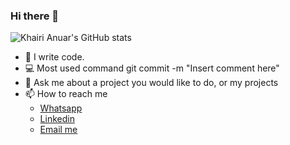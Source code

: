 ### Hi there 👋

<!--
- 🔭 I’m currently working on ...
- 🌱 I’m currently learning ...
- 👯 I’m looking to collaborate on ...
- 🤔 I’m looking for help with ...
- 💬 Ask me about ...
- 📫 How to reach me: ...
- 😄 Pronouns: ...
- ⚡ Fun fact: ...
-->


![Khairi Anuar's GitHub stats](https://github-readme-stats.vercel.app/api?username=KhairiAnuar&theme=aura_dark&count_private=true&show_icons=true&include_all_commits=true)

- 🔭 I write code.
- 💻 Most used command git commit -m "Insert comment here"
- 💬 Ask me about a project you would like to do, or my projects
- 📫 How to reach me
  - <a href="https://wa.me/6738194164">Whatsapp</a>
  - <a href="https://www.linkedin.com/in/khairi-anuar-09a024139/">Linkedin</a>
  - <a href="mailto:khairianuar164@gmail.com">Email me</a>

